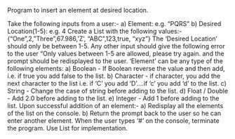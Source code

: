 
Program to insert an element at desired location.

Take the following inputs from a user:-
a) Element: e.g. “PQRS”
b) Desired Location(1-5): e.g. 4
Create a List<Object> with the following values:-
{“One”,2,”Three”,67.986,’Z’, “ABC”,123,true, “xyz”}
The ‘Desired Location’ should only be between 1-5. Any other input should give the following error to the user “Only values between 1-5 are allowed, please try again. and the prompt should be redisplayed to the user.
‘Element’ can be any type of the following elements:
a) Boolean - If Boolean reverse the value and then add, i.e. if true you add false to the list.
b) Character - if character, you add the next character to the list i.e. if ‘C’ you add ‘D’….if ‘c’ you add ‘d’ to the list.
c) String - Change the case of string before adding to the list.
d) Float / Double - Add 2.0 before adding to the list.
e) Integer - Add 1 before adding to the list.
Upon successful addition of an element:-
a) Redisplay all the elements of the list on the console.
b) Return the prompt back to the user so he can enter another element.
When the user types ‘#’ on the console, terminate the program.
Use List for implementation.
